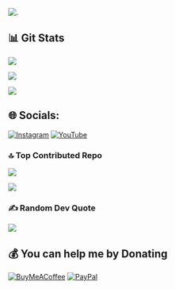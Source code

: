 <p align="left">
  <img src="https://komarev.com/ghpvc/?username=Techflux0&label=Profile%20views&color=770677&style=for-the-badge&logo=star" alt="." style="padding-right:20px;" />
</p>


## 📊 Git Stats
![](https://github-readme-stats.vercel.app/api?username=Techflux0&theme=dark&hide_border=false&include_all_commits=true&count_private=true)<br/>

![](https://nirzak-streak-stats.vercel.app/?user=Techflux0&theme=dark&hide_border=false)<br/>

![](https://github-readme-stats.vercel.app/api/top-langs/?username=Techflux0&theme=dark&hide_border=false&include_all_commits=true&count_private=true&layout=compact)

## 🌐 Socials:
[![Instagram](https://img.shields.io/badge/Instagram-%23E4405F.svg?logo=Instagram&logoColor=white)](https://instagram.com/akhir.isv) [![YouTube](https://img.shields.io/badge/YouTube-%23FF0000.svg?logo=YouTube&logoColor=white)](https://youtube.com/@poisonmods)

### 🔝 Top Contributed Repo
![](https://github-contributor-stats.vercel.app/api?username=Techflux0&limit=5&theme=dark&combine_all_yearly_contributions=true)

[![](https://visitcount.itsvg.in/api?id=Techflux0&icon=0&color=0)](https://visitcount.itsvg.in)

### ✍️ Random Dev Quote
![](https://quotes-github-readme.vercel.app/api?type=horizontal&theme=dark)

  ## 💰 You can help me by Donating
  [![BuyMeACoffee](https://img.shields.io/badge/Buy%20Me%20a%20Coffee-ffdd00?style=for-the-badge&logo=buy-me-a-coffee&logoColor=black)](https://buymeacoffee.com/abdulmods) [![PayPal](https://img.shields.io/badge/PayPal-00457C?style=for-the-badge&logo=paypal&logoColor=white)](https://paypal.me/kevinlucasotieno@gmail.com) 

  
